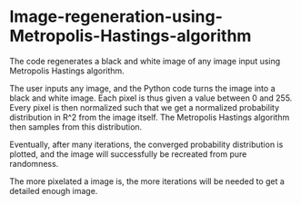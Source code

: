 # Image-regeneration-using-Metropolis-Hastings-algorithm
The code regenerates a black and white image of any image input using Metropolis Hastings algorithm. 

The user inputs any image, and the Python code turns the image into a black and white image. Each pixel is thus given a value between 0 and 255. Every pixel is then normalized such that we get a normalized probability distribution in R^2 from the image itself. The Metropolis Hastings algorithm then samples from this distribution.

Eventually, after many iterations, the converged probability distribution is plotted, and the image will successfully be recreated from pure randomness. 

The more pixelated a image is, the more iterations will be needed to get a detailed enough image. 
